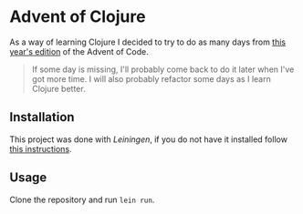 # Advent of Clojure

As a way of learning Clojure I decided to try to do as many days from [this year's edition](https://adventofcode.com/2019/) of the Advent of Code.

> If some day is missing, I'll probably come back to do it later when I've got more time. I will also probably refactor some days as I learn Clojure better.

## Installation

This project was done with *Leiningen*, if you do not have it installed follow [this instructions](https://leiningen.org/#install).

## Usage

Clone the repository and run `lein run`.
